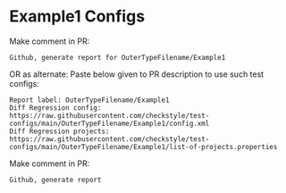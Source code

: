 # Example1 Configs
Make comment in PR:
```
Github, generate report for OuterTypeFilename/Example1
```
OR as alternate:
Paste below given to PR description to use such test configs:
```
Report label: OuterTypeFilename/Example1
Diff Regression config: https://raw.githubusercontent.com/checkstyle/test-configs/main/OuterTypeFilename/Example1/config.xml
Diff Regression projects: https://raw.githubusercontent.com/checkstyle/test-configs/main/OuterTypeFilename/Example1/list-of-projects.properties
```
Make comment in PR:
```
Github, generate report
```
